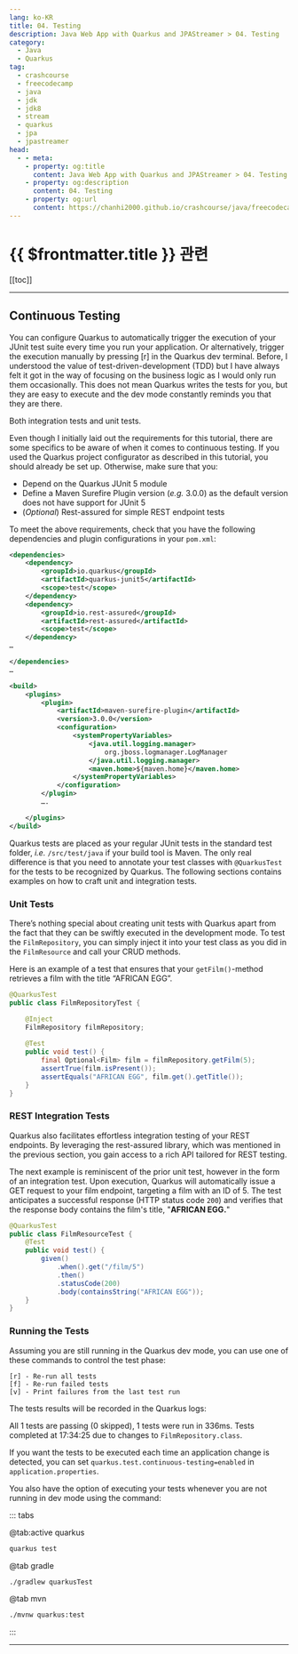 ```yaml
---
lang: ko-KR
title: 04. Testing
description: Java Web App with Quarkus and JPAStreamer > 04. Testing
category: 
  - Java
  - Quarkus
tag: 
  - crashcourse
  - freecodecamp
  - java
  - jdk
  - jdk8
  - stream
  - quarkus
  - jpa
  - jpastreamer
head:
  - - meta:
    - property: og:title
      content: Java Web App with Quarkus and JPAStreamer > 04. Testing
    - property: og:description
      content: 04. Testing
    - property: og:url
      content: https://chanhi2000.github.io/crashcourse/java/freecodecamp-quarkus-jpastreamer/04.html
---
```


# {{ $frontmatter.title }} 관련

[[toc]]

---

## Continuous Testing

You can configure Quarkus to automatically trigger the execution of your JUnit test suite every time you run your application. Or alternatively, trigger the execution manually by pressing [r] in the Quarkus dev terminal. Before, I understood the value of test-driven-development (TDD) but I have always felt it got in the way of focusing on the business logic as I would only run them occasionally. This does not mean Quarkus writes the tests for you, but they are easy to execute and the dev mode constantly reminds you that they are there.

Both integration tests and unit tests.

Even though I initially laid out the requirements for this tutorial, there are some specifics to be aware of when it comes to continuous testing. If you used the Quarkus project configurator as described in this tutorial, you should already be set up. Otherwise, make sure that you:

- Depend on the Quarkus JUnit 5 module
- Define a Maven Surefire Plugin version (_e.g._ 3.0.0)  as the default version does not have support for JUnit 5
- (_Optional_) Rest-assured for simple REST endpoint tests

To meet the above requirements, check that you have the following dependencies and plugin configurations in your <FontIcon icon="iconfont icon-code"/>`pom.xml`:

```xml
<dependencies>
	<dependency>
		<groupId>io.quarkus</groupId>
		<artifactId>quarkus-junit5</artifactId>
		<scope>test</scope>
	</dependency>
	<dependency>
		<groupId>io.rest-assured</groupId>
		<artifactId>rest-assured</artifactId>
		<scope>test</scope>
	</dependency>
…

</dependencies>
…

<build>
	<plugins>
		<plugin>
			<artifactId>maven-surefire-plugin</artifactId>
			<version>3.0.0</version>
			<configuration>
				<systemPropertyVariables>
					<java.util.logging.manager>
						org.jboss.logmanager.LogManager
					</java.util.logging.manager>
					<maven.home>${maven.home}</maven.home>
				</systemPropertyVariables>
			</configuration>
		</plugin>
		….	

	</plugins>
</build>
```

Quarkus tests are placed as your regular JUnit tests in the standard test folder, _i.e._ <FontIcon icon="fas fa-folder-open"/>`/src/test/java` if your build tool is Maven. The only real difference is that you need to annotate your test classes with `@QuarkusTest` for the tests to be recognized by Quarkus. The following sections contains examples on how to craft unit and integration tests.

### Unit Tests

There’s nothing special about creating unit tests with Quarkus apart from the fact that they can be swiftly executed in the development mode. To test the  `FilmRepository`, you can simply inject it into your test class as you did in the `FilmResource` and call your CRUD methods.  

Here is an example of a test that ensures that your `getFilm()`-method retrieves a film with the title “AFRICAN EGG”.

```java
@QuarkusTest
public class FilmRepositoryTest {

	@Inject
	FilmRepository filmRepository;
    
	@Test
	public void test() {
		final Optional<Film> film = filmRepository.getFilm(5);
		assertTrue(film.isPresent());
		assertEquals("AFRICAN EGG", film.get().getTitle());
	}
}
```

### REST Integration Tests

Quarkus also facilitates effortless integration testing of your REST endpoints. By leveraging the rest-assured library, which was mentioned in the previous section, you gain access to a rich API tailored for REST testing.

The next example is reminiscent of the prior unit test, however in the form of an integration test. Upon execution, Quarkus will automatically issue a GET request to your film endpoint, targeting a film with an ID of 5. The test anticipates a successful response (HTTP status code `200`) and verifies that the response body contains the film's title, "__AFRICAN EGG.__"

```java
@QuarkusTest
public class FilmResourceTest {
    @Test
    public void test() {
        given()
            .when().get("/film/5")
            .then()
            .statusCode(200)
            .body(containsString("AFRICAN EGG"));
    }
}
```

### Running the Tests

Assuming you are still running in the Quarkus dev mode, you can use one of these commands to control the test phase:

```
[r] - Re-run all tests
[f] - Re-run failed tests
[v] - Print failures from the last test run
```

The tests results will be recorded in the Quarkus logs:

All 1 tests are passing (0 skipped), 1 tests were run in 336ms. Tests completed at 17:34:25 due to changes to `FilmRepository.class`.

If you want the tests to be executed each time an application change is detected, you can set `quarkus.test.continuous-testing=enabled` in <FontIcon icon="iconfont icon-file"/>`application.properties`.

You also have the option of executing your tests whenever you are not running in dev mode using the command:

::: tabs

@tab:active quarkus

```sh
quarkus test
```

@tab gradle

```sh
./gradlew quarkusTest
```

@tab mvn

```sh
./mvnw quarkus:test
```

:::

---

<TagLinks />